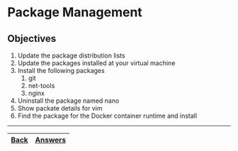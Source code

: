 # Package Management

## Objectives

1. Update the package distribution lists
2. Update the packages installed at your virtual machine
3. Install the following packages
    1. git
    2. net-tools
    3. nginx
4. Uninstall the package named nano
5. Show packate details for vim
6. Find the package for the Docker container runtime and install

---

[Back](/README.md)| [Answers](https://github.com/ricmmartins/fasthack-linux-answers/blob/main/challenges/lab-packages.md) | 
:----- |:-----
